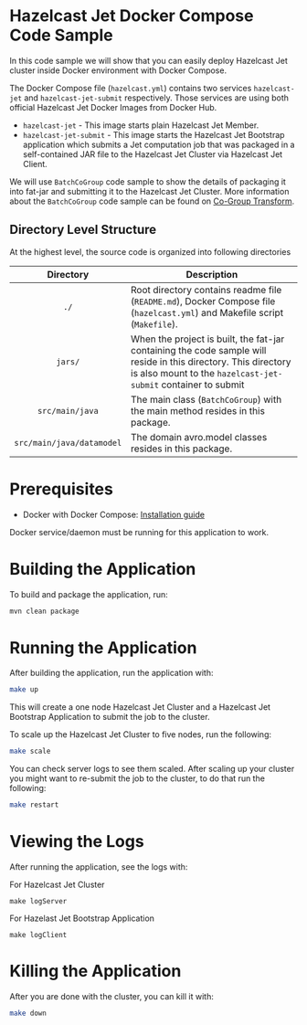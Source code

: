 # Hazelcast Jet Docker Compose Code Sample

In this code sample we will show that you can easily deploy Hazelcast Jet cluster inside Docker environment with Docker Compose.

The Docker Compose file (`hazelcast.yml`) contains two services `hazelcast-jet` and `hazelcast-jet-submit` respectively. Those services are using both official Hazelcast Jet Docker Images from Docker Hub.

- `hazelcast-jet` - This image starts plain Hazelcast Jet Member.
- `hazelcast-jet-submit` - This image starts the Hazelcast Jet Bootstrap application which submits a Jet computation job that was packaged in a self-contained JAR file to the Hazelcast Jet Cluster via Hazelcast Jet Client.

We will use `BatchCoGroup` code sample to show the details of packaging it into fat-jar and submitting it to the Hazelcast Jet Cluster. More information about the `BatchCoGroup` code sample can be found on [Co-Group Transform](../batch/co-group/src/main/java/BatchCoGroup.java).

## Directory Level Structure
At the highest level, the source code is organized into following directories

|         Directory         | Description                                                                                                                                                                     |
|:-------------------------:|---------------------------------------------------------------------------------------------------------------------------------------------------------------------------------|
|            `./`           | Root directory contains readme file (`README.md`), Docker Compose file (`hazelcast.yml`) and Makefile script (`Makefile`).                                     |
|          `jars/`          | When the project is built, the fat-jar containing the code sample will reside in this directory. This directory is also mount to the `hazelcast-jet-submit` container to submit |
|      `src/main/java`      | The main class (`BatchCoGroup`) with the main method resides in this package.                                                                                                        |
| `src/main/java/datamodel` | The domain avro.model classes resides in this package.                                                                                                                               |


# Prerequisites

- Docker with Docker Compose: [Installation guide](https://docs.docker.com/install/)

Docker service/daemon must be running for this application to work.


# Building the Application

To build and package the application, run:

```bash
mvn clean package
```

# Running the Application

After building the application, run the application with:

```bash
make up
```

This will create a one node Hazelcast Jet Cluster and a Hazelcast Jet Bootstrap Application to submit the job to the cluster.

To scale up the Hazelcast Jet Cluster to five nodes, run the following:

```bash
make scale
```

You can check server logs to see them scaled. After scaling up your cluster you might want to re-submit the job to the cluster, to do that run the following:

```bash
make restart
```

# Viewing the Logs

After running the application, see the logs with:

For Hazelcast Jet Cluster

```
make logServer
```

For Hazelast Jet Bootstrap Application

```
make logClient
```

# Killing the Application

After you are done with the cluster, you can kill it with:

```bash
make down
```





